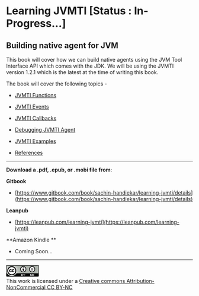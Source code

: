# Learning JVMTI \[Status : In-Progress...\] 

## Building native agent for JVM

This book will cover how we can build native agents using the JVM Tool Interface API which comes with the JDK. We will be using the JVMTI version 1.2.1 which is the latest at the time of writing this book.

The book will cover the following topics -

* [JVMTI Functions](jvmti-functions.md)

* [JVMTI Events](jvmti-events.md)

* [JVMTI Callbacks](jvmti-callbacks.md)

* [Debugging JVMTI Agent](debugging-jvmti-agent.md)

* [JVMTI Examples](jvmti-examples.md)

* [References](references.md)

---

**Download a .pdf, .epub, or .mobi file from**:

**Gitbook**

* [https://www.gitbook.com/book/sachin-handiekar/learning-jvmti/details](https://www.gitbook.com/book/sachin-handiekar/learning-jvmti/details)

**Leanpub**

* [https://leanpub.com/learning-jvmti](https://leanpub.com/learning-jvmti)

**Amazon Kindle **

* Coming Soon...

---

![](/assets/import.png)  
This work is licensed under a [Creative commons Attribution-NonCommercial CC BY-NC](https://creativecommons.org/licenses/by-nc/4.0)

